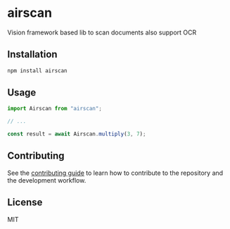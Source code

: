 # airscan

Vision framework based lib to scan documents also support OCR

## Installation

```sh
npm install airscan
```

## Usage

```js
import Airscan from "airscan";

// ...

const result = await Airscan.multiply(3, 7);
```

## Contributing

See the [contributing guide](CONTRIBUTING.md) to learn how to contribute to the repository and the development workflow.

## License

MIT
